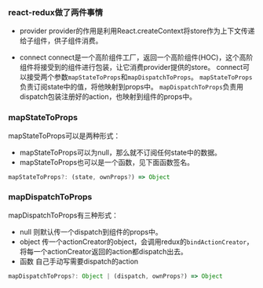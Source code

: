 ### react-redux做了两件事情

- provider
provider的作用是利用React.createContext将store作为上下文传递给子组件，供子组件消费。

- connect
connect是一个高阶组件工厂，返回一个高阶组件(HOC)，这个高阶组件将接受到的组件进行包装，让它消费provider提供的store。
connect可以接受两个参数`mapStateToProps`和`mapDispatchToProps`。
`mapStateToProps`负责订阅state中的值，将他映射到props中。
`mapDispatchToProps`负责用dispatch包装注册好的action，也映射到组件的props中。

### mapStateToProps

mapStateToProps可以是两种形式：
- mapStateToProps可以为null，那么就不订阅任何state中的数据。
- mapStateToProps也可以是一个函数，见下面函数签名。

```js
mapStateToProps?: (state, ownProps?) => Object
```

### mapDispatchToProps

mapDispatchToProps有三种形式：
- null 则默认传一个dispatch到组件的props中。
- object 传一个actionCreator的object，会调用redux的`bindActionCreator`，将每一个actionCreator返回的action都dispatch出去。
- 函数 自己手动写需要dispatch的action

```js
mapDispatchToProps?: Object | (dispatch, ownProps?) => Object
```
